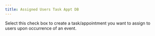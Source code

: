 ```yaml
---
title: Assigned Users Task Appt DB
---
```



Select this check box to create a task/appointment you want to assign  to users upon occurrence of an event.
